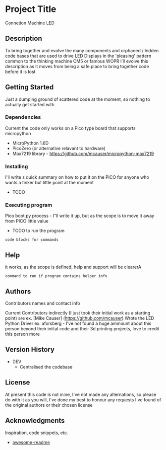 # Project Title

Connetion Machine LED 

## Description

To bring together and evolve the many components and orphaned / hidden code bases that are used to drive LED Displays in the 'pleasing' pattern common to the thinking machine CM5 or famous WOPR
I'll evolve this description as it moves from being a safe place to bring together code before it is lost 

## Getting Started

Just a dumping ground of scattered code at the moment, so nothing to actually get started with

### Dependencies

Current the code only works on a Pico type board that supports micropython 

* MicroPython 1.6D
* PicoZero (or alternative relavant to hardware) 
* Max7219 library - https://github.com/mcauser/micropython-max7219

### Installing

I'll write s quick summary on how to put it on the PICO for anyone who wants a tinker but little point at the moment

* TODO

### Executing program

Pico boot.py process - I"ll write it up, but as the scope is to move it away from PICO little value

* TODO to run the program
```
code blocks for commands
```

## Help

it works, as the scope is defined, help and support will be clearerA
```
command to run if program contains helper info
```

## Authors

Contributors names and contact info

Current Contributors indirectly (I just took their initial work as a starting point) are 
ex. [Mike Causer] (https://github.com/mcauser) Wrote the LED Python Driver
ex. aforsberg - I've not found a huge ammount about this person beyond their iniital code and their 3d printing projects, love to credit this person more

## Version History

* DEV
    * Centralised the codebase

## License

At present this code is not mine, I've not made any alternations, so please do with it as you will, I've done my best to honour any requests I've found of the original authors or their chosen license

## Acknowledgments

Inspiration, code snippets, etc.
* [awesome-readme](https://github.com/matiassingers/awesome-readme)
